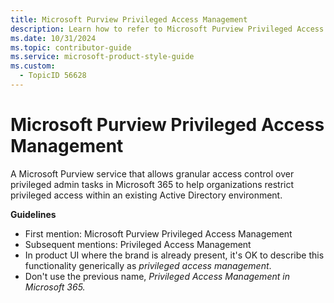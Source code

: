 ```yaml
---
title: Microsoft Purview Privileged Access Management
description: Learn how to refer to Microsoft Purview Privileged Access Management in your content.
ms.date: 10/31/2024
ms.topic: contributor-guide
ms.service: microsoft-product-style-guide
ms.custom:
  - TopicID 56628
---
```



# Microsoft Purview Privileged Access Management

A Microsoft Purview service that allows granular access control over privileged admin tasks in Microsoft 365 to help organizations restrict privileged access within an existing Active Directory environment.

**Guidelines**

- First mention: Microsoft Purview Privileged Access Management
- Subsequent mentions: Privileged Access Management
- In product UI where the brand is already present, it's OK to describe this functionality generically as *privileged access management*.
- Don't use the previous name, *Privileged Access Management in Microsoft 365.*

